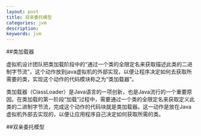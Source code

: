 ```yaml
---
layout: post
title: 双亲委托模型
categories: jvm
description: 
keywords: jvm
---
```


##类加载器

虚拟机设计团队把类加载阶段中的“通过一个类的全限定名来获取描述此类的二进制字节流”，这个动作放到java虚拟机的外部实现，以便让程序决定如何去获取所需要的类，实现这个动作的代码模块称之为“类加载器”。

类加载器（ClassLoader）是Java语言的一项创新，也是Java流行的一个重要原因。在类加载的第一阶段“加载”过程中，需要通过一个类的全限定名来获取定义此类的二进制字节流，完成这个动作的代码块就是类加载器。这一动作是放在Java虚拟机外部去实现的，以便让应用程序自己决定如何获取所需的类。

##双亲委托模型


